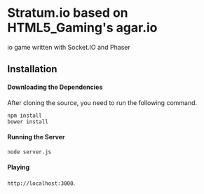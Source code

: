 # Stratum.io based on HTML5_Gaming's agar.io
io game written with Socket.IO and Phaser

## Installation
#### Downloading the Dependencies
After cloning the source, you need to run the following command.

```
npm install
bower install
```

#### Running the Server
```
node server.js
```

#### Playing
`http://localhost:3000`.
